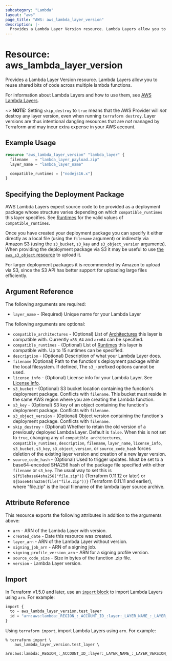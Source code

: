 ```yaml
---
subcategory: "Lambda"
layout: "aws"
page_title: "AWS: aws_lambda_layer_version"
description: |-
  Provides a Lambda Layer Version resource. Lambda Layers allow you to reuse shared bits of code across multiple lambda functions.
---
```


# Resource: aws_lambda_layer_version

Provides a Lambda Layer Version resource. Lambda Layers allow you to reuse shared bits of code across multiple lambda functions.

For information about Lambda Layers and how to use them, see [AWS Lambda Layers][1].

~> **NOTE:** Setting `skip_destroy` to `true` means that the AWS Provider will _not_ destroy any layer version, even when running `terraform destroy`. Layer versions are thus intentional dangling resources that are _not_ managed by Terraform and may incur extra expense in your AWS account.

## Example Usage

```terraform
resource "aws_lambda_layer_version" "lambda_layer" {
  filename   = "lambda_layer_payload.zip"
  layer_name = "lambda_layer_name"

  compatible_runtimes = ["nodejs16.x"]
}
```

## Specifying the Deployment Package

AWS Lambda Layers expect source code to be provided as a deployment package whose structure varies depending on which `compatible_runtimes` this layer specifies.
See [Runtimes][2] for the valid values of `compatible_runtimes`.

Once you have created your deployment package you can specify it either directly as a local file (using the `filename` argument) or
indirectly via Amazon S3 (using the `s3_bucket`, `s3_key` and `s3_object_version` arguments). When providing the deployment
package via S3 it may be useful to use [the `aws_s3_object` resource](s3_object.html) to upload it.

For larger deployment packages it is recommended by Amazon to upload via S3, since the S3 API has better support for uploading large files efficiently.

## Argument Reference

The following arguments are required:

* `layer_name` - (Required) Unique name for your Lambda Layer

The following arguments are optional:

* `compatible_architectures` - (Optional) List of [Architectures][4] this layer is compatible with. Currently `x86_64` and `arm64` can be specified.
* `compatible_runtimes` - (Optional) List of [Runtimes][2] this layer is compatible with. Up to 15 runtimes can be specified.
* `description` - (Optional) Description of what your Lambda Layer does.
* `filename` (Optional) Path to the function's deployment package within the local filesystem. If defined, The `s3_`-prefixed options cannot be used.
* `license_info` - (Optional) License info for your Lambda Layer. See [License Info][3].
* `s3_bucket` - (Optional) S3 bucket location containing the function's deployment package. Conflicts with `filename`. This bucket must reside in the same AWS region where you are creating the Lambda function.
* `s3_key` - (Optional) S3 key of an object containing the function's deployment package. Conflicts with `filename`.
* `s3_object_version` - (Optional) Object version containing the function's deployment package. Conflicts with `filename`.
* `skip_destroy` - (Optional) Whether to retain the old version of a previously deployed Lambda Layer. Default is `false`. When this is not set to `true`, changing any of `compatible_architectures`, `compatible_runtimes`, `description`, `filename`, `layer_name`, `license_info`, `s3_bucket`, `s3_key`, `s3_object_version`, or `source_code_hash` forces deletion of the existing layer version and creation of a new layer version.
* `source_code_hash` - (Optional) Used to trigger updates. Must be set to a base64-encoded SHA256 hash of the package file specified with either `filename` or `s3_key`. The usual way to set this is `${filebase64sha256("file.zip")}` (Terraform 0.11.12 or later) or `${base64sha256(file("file.zip"))}` (Terraform 0.11.11 and earlier), where "file.zip" is the local filename of the lambda layer source archive.

## Attribute Reference

This resource exports the following attributes in addition to the arguments above:

* `arn` - ARN of the Lambda Layer with version.
* `created_date` - Date this resource was created.
* `layer_arn` - ARN of the Lambda Layer without version.
* `signing_job_arn` - ARN of a signing job.
* `signing_profile_version_arn` - ARN for a signing profile version.
* `source_code_size` - Size in bytes of the function .zip file.
* `version` - Lambda Layer version.

[1]: https://docs.aws.amazon.com/lambda/latest/dg/configuration-layers.html
[2]: https://docs.aws.amazon.com/lambda/latest/dg/API_PublishLayerVersion.html#SSS-PublishLayerVersion-request-CompatibleRuntimes
[3]: https://docs.aws.amazon.com/lambda/latest/dg/API_PublishLayerVersion.html#SSS-PublishLayerVersion-request-LicenseInfo
[4]: https://docs.aws.amazon.com/lambda/latest/dg/API_PublishLayerVersion.html#SSS-PublishLayerVersion-request-CompatibleArchitectures

## Import

In Terraform v1.5.0 and later, use an [`import` block](https://developer.hashicorp.com/terraform/language/import) to import Lambda Layers using `arn`. For example:

```terraform
import {
  to = aws_lambda_layer_version.test_layer
  id = "arn:aws:lambda:_REGION_:_ACCOUNT_ID_:layer:_LAYER_NAME_:_LAYER_VERSION_"
}
```

Using `terraform import`, import Lambda Layers using `arn`. For example:

```console
% terraform import \
    aws_lambda_layer_version.test_layer \
    arn:aws:lambda:_REGION_:_ACCOUNT_ID_:layer:_LAYER_NAME_:_LAYER_VERSION_
```
